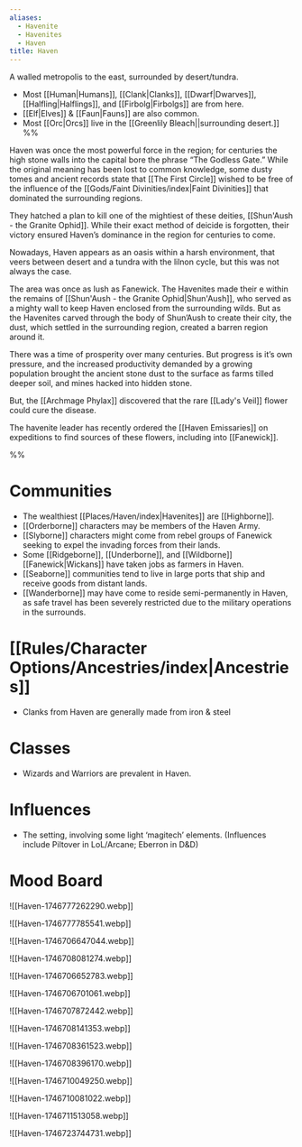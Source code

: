 ```yaml
---
aliases:
  - Havenite
  - Havenites
  - Haven
title: Haven
---
```

A walled metropolis to the east, surrounded by desert/tundra.
- Most [[Human|Humans]], [[Clank|Clanks]], [[Dwarf|Dwarves]], [[Halfling|Halflings]], and [[Firbolg|Firbolgs]] are from here.
- [[Elf|Elves]] & [[Faun|Fauns]] are also common.
- Most [[Orc|Orcs]] live in the [[Greenlily Bleach||surrounding desert.]]
%%

Haven was once the most powerful force in the region; for centuries the high stone walls into the capital bore the phrase “The Godless Gate.” While the original meaning has been lost to common knowledge, some dusty tomes and ancient records state that [[The First Circle]] wished to be free of the influence of the [[Gods/Faint Divinities/index|Faint Divinities]] that dominated the surrounding regions.

They hatched a plan to kill one of the mightiest of these deities, [[Shun'Aush - the Granite Ophid]]. While their exact method of deicide is forgotten, their victory ensured Haven’s dominance in the region for centuries to come.

Nowadays, Haven appears as an oasis within a harsh environment, that veers between desert and a tundra with the lilnon cycle, but this was not always the case.

The area was once as lush as Fanewick. The Havenites made their e within the remains of [[Shun'Aush - the Granite Ophid|Shun'Aush]], who served as a mighty wall to keep Haven enclosed from the surrounding wilds. But as the Havenites carved through the body of Shun’Aush to create their city, the dust, which settled in the surrounding region, created a barren region around it.

There was a time of prosperity over many centuries. But progress is it’s own pressure, and the increased productivity demanded by a growing population brought the ancient stone dust to the surface as farms tilled deeper soil, and mines hacked into hidden stone.

But, the [[Archmage Phylax]] discovered that the rare [[Lady's Veil]] flower could cure the disease.

The havenite leader has recently ordered the [[Haven Emissaries]] on expeditions to find sources of these flowers, including into [[Fanewick]].

%%
# Communities
- The wealthiest [[Places/Haven/index|Havenites]] are [[Highborne]].
- [[Orderborne]] characters may be members of the Haven Army.
- [[Slyborne]] characters might come from rebel groups of Fanewick seeking to expel the invading forces from their lands.
- Some [[Ridgeborne]], [[Underborne]], and [[Wildborne]] [[Fanewick|Wickans]] have taken jobs as farmers in Haven.
- [[Seaborne]] communities tend to live in large ports that ship and receive goods from distant lands.
- [[Wanderborne]] may have come to reside semi-permanently in Haven, as safe travel has been severely restricted due to the military operations in the surrounds.
# [[Rules/Character Options/Ancestries/index|Ancestries]]
- Clanks from Haven are generally made from iron & steel
# Classes
- Wizards and Warriors are prevalent in Haven.

# Influences
- The setting, involving some light ‘magitech’ elements. (Influences include Piltover in LoL/Arcane; Eberron in D&D)

# Mood Board

![[Haven-1746777262290.webp]]

![[Haven-1746777785541.webp]]

![[Haven-1746706647044.webp]]

![[Haven-1746708081274.webp]]

![[Haven-1746706652783.webp]]

![[Haven-1746706701061.webp]]

![[Haven-1746707872442.webp]]

![[Haven-1746708141353.webp]]

![[Haven-1746708361523.webp]]

![[Haven-1746708396170.webp]]

![[Haven-1746710049250.webp]]

![[Haven-1746710081022.webp]]

![[Haven-1746711513058.webp]]

![[Haven-1746723744731.webp]]
